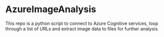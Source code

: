 # AzureImageAnalysis
This repo is a python script to connect to Azure Cognitive services, loop through a list of URLs and extract image data to files for further analysis.
